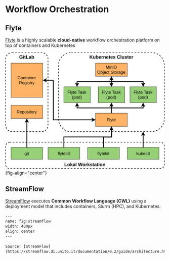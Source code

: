 # Workflow Orchestration

## Flyte

[Flyte](https://flyte.org/) is a highly scalable **cloud-native** workflow orchestration platform on top of containers and Kubernetes

![](assets/flyte-architecture.svg){fig-align="center"}


## StreamFlow

[StreamFlow](https://streamflow.di.unito.it/) executes **Common Workflow Language (CWL)** using a deployment model that includes containers, Slurm (HPC), and Kubernetes.

```{figure} https://github.com/BerndDoser/Spherinator/tree/main/docs/assets/streamflow-model.png
---
name: fig:streamflow
width: 400px
align: center
---

Source: [StreamFlow](https://streamflow.di.unito.it/documentation/0.2/guide/architecture.html)
```

